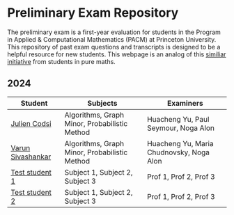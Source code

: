 # Preliminary Exam Repository

The preliminary exam is a first-year evaluation for students in the Program in Applied & Computational Mathematics (PACM) at Princeton University. This repository of past exam questions and transcripts is designed to be a helpful resource for new students. This webpage is an analog of this [similiar initiative](https://web.math.princeton.edu/generals/) from students in pure maths.

## 2024

| Student | Subjects | Examiners |
| -------- | ------- | ------------------ |
| [Julien Codsi](students/Julien_Codsi.md)  | Algorithms, Graph Minor, Probabilistic Method  | Huacheng Yu, Paul Seymour, Noga Alon |
| [Varun Sivashankar ](students/Varun_Sivashankar.md)  | Algorithms, Graph Minor, Probabilistic Method  | Huacheng Yu, Maria Chudnovsky, Noga Alon |
| [Test student 1](students/test.pdf)  | Subject 1, Subject 2, Subject 3  |Prof 1, Prof 2, Prof 3 |
| [Test student 2](students/testmd.md)  | Subject 1, Subject 2, Subject 3  |Prof 1, Prof 2, Prof 3 |
